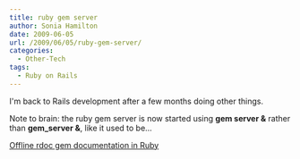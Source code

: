 ```yaml
---
title: ruby gem server
author: Sonia Hamilton
date: 2009-06-05
url: /2009/06/05/ruby-gem-server/
categories:
  - Other-Tech
tags:
  - Ruby on Rails
---
```

I'm back to Rails development after a few months doing other things.

<!--more-->

Note to brain: the ruby gem server is now started using **gem server &** rather than **gem_server &**, like it used to be&#8230; </frustration>

[Offline rdoc gem documentation in Ruby][1]

 [1]: http://webjazz.blogspot.com/2006/07/offline-rdoc-gem-documentation-in-ruby.html
